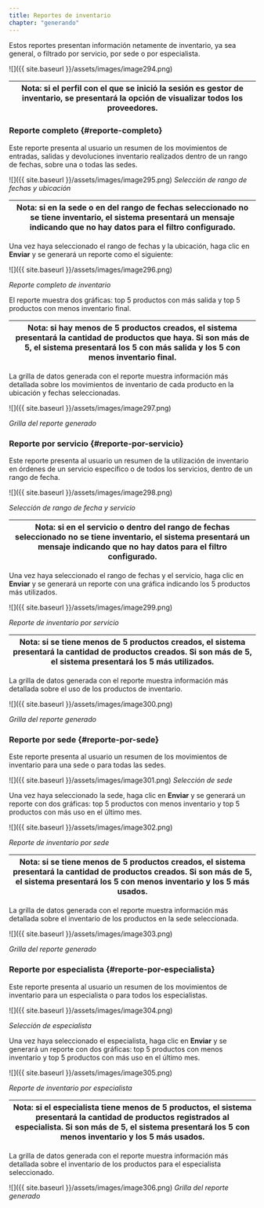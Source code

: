 ```yaml
---
title: Reportes de inventario
chapter: "generando"
---
```


Estos reportes presentan información netamente de inventario, ya sea general, o filtrado por servicio, por sede o por especialista.

![]({{ site.baseurl }}/assets/images/image294.png)

| **Nota:** si el perfil con el que se inició la sesión es gestor de inventario, se presentará la opción de visualizar todos los proveedores. |
| --- |

### **Reporte completo** {#reporte-completo}

Este reporte presenta al usuario un resumen de los movimientos de entradas, salidas y devoluciones inventario realizados dentro de un rango de fechas, sobre una o todas las sedes.

![]({{ site.baseurl }}/assets/images/image295.png)
_Selección de rango de fechas y ubicación_

| **Nota**: si en la sede o en del rango de fechas seleccionado no se tiene inventario, el sistema presentará un mensaje indicando que no hay datos para el filtro configurado. |
| --- |

Una vez haya seleccionado el rango de fechas y la ubicación, haga clic en **Enviar** y se generará un reporte como el siguiente:

![]({{ site.baseurl }}/assets/images/image296.png)

_Reporte completo de inventario_

El reporte muestra dos gráficas: top 5 productos con más salida y top 5 productos con menos inventario final.

| **Nota**: si hay menos de 5 productos creados, el sistema presentará la cantidad de productos que haya. Si son más de 5, el sistema presentará los 5 con más salida y los 5 con menos inventario final. |
| --- |

La grilla de datos generada con el reporte muestra información más detallada sobre los movimientos de inventario de cada producto en la ubicación y fechas seleccionadas.

![]({{ site.baseurl }}/assets/images/image297.png)

_Grilla del reporte generado_

### **Reporte por servicio** {#reporte-por-servicio}

Este reporte presenta al usuario un resumen de la utilización de inventario en órdenes de un servicio específico o de todos los servicios, dentro de un rango de fecha.

![]({{ site.baseurl }}/assets/images/image298.png)

_Selección de rango de fecha y servicio_

| **Nota**: si en el servicio o dentro del rango de fechas seleccionado no se tiene inventario, el sistema presentará un mensaje indicando que no hay datos para el filtro configurado. |
| --- |

Una vez haya seleccionado el rango de fechas y el servicio, haga clic en **Enviar** y se generará un reporte con una gráfica indicando los 5 productos más utilizados.

![]({{ site.baseurl }}/assets/images/image299.png)

_Reporte de inventario por servicio_

| **Nota**: si se tiene menos de 5 productos creados, el sistema presentará la cantidad de productos creados. Si son más de 5, el sistema presentará los 5 más utilizados. |
| --- |

La grilla de datos generada con el reporte muestra información más detallada sobre el uso de los productos de inventario.

![]({{ site.baseurl }}/assets/images/image300.png)

_Grilla del reporte generado_

### **Reporte por sede** {#reporte-por-sede}

Este reporte presenta al usuario un resumen de los movimientos de inventario para una sede o para todas las sedes.

![]({{ site.baseurl }}/assets/images/image301.png)
_Selección de sede_

Una vez haya seleccionado la sede, haga clic en **Enviar** y se generará un reporte con dos gráficas: top 5 productos con menos inventario y top 5 productos con más uso en el último mes.

![]({{ site.baseurl }}/assets/images/image302.png)

_Reporte de inventario por sede_

| **Nota**: si se tiene menos de 5 productos creados, el sistema presentará la cantidad de productos creados. Si son más de 5, el sistema presentará los 5 con menos inventario y los 5 más usados. |
| --- |

La grilla de datos generada con el reporte muestra información más detallada sobre el inventario de los productos en la sede seleccionada.

![]({{ site.baseurl }}/assets/images/image303.png)

_Grilla del reporte generado_

### **Reporte por especialista** {#reporte-por-especialista}

Este reporte presenta al usuario un resumen de los movimientos de inventario para un especialista o para todos los especialistas.

![]({{ site.baseurl }}/assets/images/image304.png)

_Selección de especialista_

Una vez haya seleccionado el especialista, haga clic en **Enviar** y se generará un reporte con dos gráficas: top 5 productos con menos inventario y top 5 productos con más uso en el último mes.

![]({{ site.baseurl }}/assets/images/image305.png)

_Reporte de inventario por especialista_

| **Nota**: si el especialista tiene menos de 5 productos, el sistema presentará la cantidad de productos registrados al especialista. Si son más de 5, el sistema presentará los 5 con menos inventario y los 5 más usados. |
| --- |

La grilla de datos generada con el reporte muestra información más detallada sobre el inventario de los productos para el especialista seleccionado.


![]({{ site.baseurl }}/assets/images/image306.png)
_Grilla del reporte generado_
